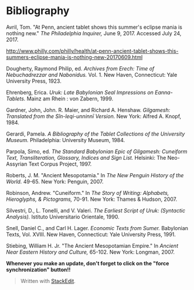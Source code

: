 # Bibliography

Avril, Tom. "At Penn, ancient tablet shows this summer's eclipse mania is nothing new." *The Philadelphia Inquirer,* June 9, 2017. Accessed July 24, 2017. 	
     
   http://www.philly.com/philly/health/at-penn-ancient-tablet-shows-this-summers-eclipse-mania-is-nothing-new-20170609.html


Dougherty, Raymond Philip, ed. *Archives from Erech: Time of Nebuchadrezzar and Nabonidus.* Vol. 1.  New Haven, Connecticut: Yale University Press, 1923.
 
Ehrenberg, Erica. *Uruk: Late Babylonian Seal Impressions on Eanna-Tablets.* Mainz am Rhein : von Zabern, 1999. 

Gardner, John, John. R. Maier, and Richard A. Henshaw. *Gilgamesh: Translated from the Sîn-leqi-unninnī Version.* New York: Alfred A. Knopf, 1984.

Gerardi, Pamela. *A Bibliography of the Tablet Collections of the University Museum.* Philadelphia: University Museum, 1984.

Parpola, Simo, ed. *The Standard Babylonian Epic of Gilgamesh: Cuneiform Text, Transliteration, Glossary, Indices and Sign List.* Helsinki: The Neo-Assyrian Text Corpus Project, 1997.

Roberts, J. M. "Ancient Mesopotamia." In *The New Penguin History of the World.* 49-65. New York: Penguin, 2007.

Robinson, Andrew. "Cuneiform." In *The Story of Writing: Alphabets, Hieroglyphs, & Pictograms,* 70-91. New York: Thames & Hudson, 2007. 

Silvestri, D., L. Tonelli, and V. Valeri. *The Earliest Script of Uruk: (Syntactic Analysis).* Istituto Universitario Orientale, 1990.

Snell, Daniel C., and Carl H. Lager. *Economic Texts from Sumer.* Babylonian Texts, Vol. XVIII. New Haven, Connecticut: Yale University Press, 1991. 

Stiebing, William H. Jr. "The Ancient Mesopotamian Empire." In *Ancient Near Eastern History and Culture,* 65-102. New York: Longman, 2007.


**Whenever you make an update, don't forget to click on the "force synchronization" button!!**


> Written with [StackEdit](https://stackedit.io/).























































































































































































































































































































































































































































































































































































































































































































































































































 
































































































































































































































































































































































































































